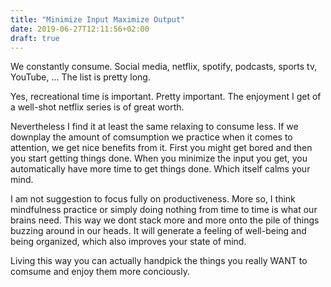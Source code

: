 ```yaml
---
title: "Minimize Input Maximize Output"
date: 2019-06-27T12:11:56+02:00
draft: true
---
```


We constantly consume. Social media, netflix, spotify, podcasts, sports tv, YouTube, ... The list is pretty long. 

Yes, recreational time is important. Pretty important. The enjoyment I get of a well-shot netflix series is of great worth. 

Nevertheless I find it at least the same relaxing to consume less. If we downplay the amount of comsumption we practice when it comes to attention, we get nice benefits from it. First you might get bored and then you start getting things done. When you minimize the input you get, you automatically have more time to get things done. Which itself calms your mind.

I am not suggestion to focus fully on productiveness. More so, I think mindfulness practice or simply doing nothing from time to time is what our brains need. This way we dont stack more and more onto the pile of things buzzing around in our heads. It will generate a feeling of well-being and being organized, which also improves your state of mind.

Living this way you can actually handpick the things you really WANT to comsume and enjoy them more conciously. 


